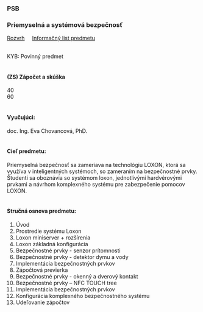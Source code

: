 ### PSB
### Priemyselná a systémová bezpečnosť


[Rozvrh](https://maisportal.tuke.sk/portal/rozvrhy.mais)&nbsp;&nbsp;&nbsp;&nbsp;
[Informačný list predmetu](https://maisportal.tuke.sk/portal/tlacPredmetuOSP.mais?predmetId=52654734&lang=sk)&nbsp;&nbsp;&nbsp;&nbsp;
<br>
<br>

KYB: Povinný predmet <br>
<br>

#### (ZS) Zápočet a skúška
<div class="points-bar">
  <div class="points zapocet" style="width: 40%">40</div>
  <div class="points skuska" style="width: 60%">60</div>
</div>
<br>

#### Vyučujúci:
doc. Ing. Eva Chovancová, PhD.
<br>
<br>

#### Cieľ predmetu:
Priemyselná bezpečnosť sa zameriava na technológiu LOXON, ktorá sa využíva v inteligentných systémoch, so zameraním na bezpečnostné prvky. Študenti sa oboznávia so systémom loxon, jednotlivými hardvérovými prvkami a návrhom komplexného systému pre zabezpečenie pomocov LOXON.
<br>
<br>

#### Stručná osnova predmetu:
1. Úvod 
2. Prostredie systému Loxon
3. Loxon miniserver + rozšírenia
4. Loxon základná konfigurácia 
5. Bezpečnostné prvky -  senzor prítomnosti
6. Bezpečnostné prvky -  detektor dymu a vody  
7. Implementácia bezpečnostných prvkov
8. Zápočtová previerka
9. Bezpečnostné prvky -  okenný a dverový kontakt  
10. Bezpečnostné prvky – NFC TOUCH tree
11. Implementácia bezpečnostných prvkov
12. Konfigurácia komplexného bezpečnostného systému
13. Udeľovanie zápočtov